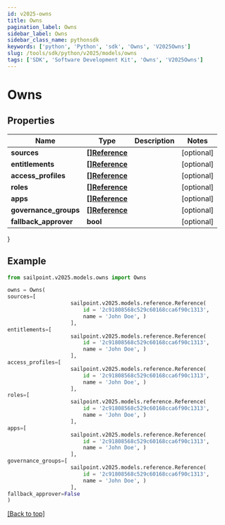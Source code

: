 ```yaml
---
id: v2025-owns
title: Owns
pagination_label: Owns
sidebar_label: Owns
sidebar_class_name: pythonsdk
keywords: ['python', 'Python', 'sdk', 'Owns', 'V2025Owns']
slug: /tools/sdk/python/v2025/models/owns
tags: ['SDK', 'Software Development Kit', 'Owns', 'V2025Owns']
---
```


# Owns

## Properties

| Name | Type | Description | Notes |
| --- | --- | --- | --- |
| **sources** | [**[]Reference**](reference) |  | [optional] |
| **entitlements** | [**[]Reference**](reference) |  | [optional] |
| **access_profiles** | [**[]Reference**](reference) |  | [optional] |
| **roles** | [**[]Reference**](reference) |  | [optional] |
| **apps** | [**[]Reference**](reference) |  | [optional] |
| **governance_groups** | [**[]Reference**](reference) |  | [optional] |
| **fallback_approver** | **bool** |  | [optional] |

}

## Example

```python
from sailpoint.v2025.models.owns import Owns

owns = Owns(
sources=[
                    sailpoint.v2025.models.reference.Reference(
                        id = '2c91808568c529c60168cca6f90c1313',
                        name = 'John Doe', )
                    ],
entitlements=[
                    sailpoint.v2025.models.reference.Reference(
                        id = '2c91808568c529c60168cca6f90c1313',
                        name = 'John Doe', )
                    ],
access_profiles=[
                    sailpoint.v2025.models.reference.Reference(
                        id = '2c91808568c529c60168cca6f90c1313',
                        name = 'John Doe', )
                    ],
roles=[
                    sailpoint.v2025.models.reference.Reference(
                        id = '2c91808568c529c60168cca6f90c1313',
                        name = 'John Doe', )
                    ],
apps=[
                    sailpoint.v2025.models.reference.Reference(
                        id = '2c91808568c529c60168cca6f90c1313',
                        name = 'John Doe', )
                    ],
governance_groups=[
                    sailpoint.v2025.models.reference.Reference(
                        id = '2c91808568c529c60168cca6f90c1313',
                        name = 'John Doe', )
                    ],
fallback_approver=False
)

```

[[Back to top]](#)
